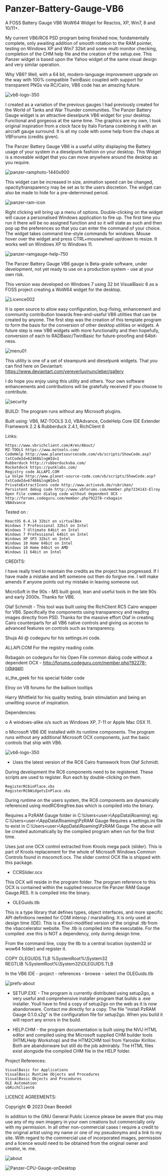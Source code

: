 # Panzer-Battery-Gauge-VB6
 
  A FOSS Battery Gauge VB6 WoW64 Widget for Reactos, XP, Win7, 8 and 10/11+.
 
 My current VB6/RC6 PSD program being finished now, fundamentally complete, only awaiting addition of smooth rotation to the RAM pointer, testing on Windows XP and Win7 32bit and some multi monitor checking, completion of the CHM help file and the creation of the setup.exe. This Panzer widget is based upon the Yahoo widget of the same visual design and very similar operation.

 Why VB6? Well, with a 64 bit, modern-language improvement upgrade on the way with 100% compatible TwinBasic coupled with support for transparent PNGs via RC/Cairo, VB6 code has an amazing future.

![vb6-logo-350](https://github.com/yereverluvinunclebert/Panzer-RAM-Gauge-VB6/assets/2788342/2f60380d-29f5-4737-8392-e7d747c61f25)

 I created as a variation of the previous gauges I had previously created for the World of Tanks and War Thunder 
 communities. The Panzer Battery Gauge widget is an attractive dieselpunk VB6 widget for your desktop. 
 Functional and gorgeous at the same time. The graphics are my own, I took original inspiration from a clock face by Italo Fortana combining it with an aircraft gauge surround. It is all my code with some help from the chaps at VBForums (credits given). 
  
The Panzer Battery Gauge VB6  is a useful utility displaying the Battery usage of your system in a dieselpunk fashion on your desktop. This Widget is a moveable widget that you can move anywhere around the desktop as you require.
 
![panzer-ramphoto-1440x900](https://github.com/yereverluvinunclebert/Panzer-RAM-Gauge-VB6/assets/2788342/325c427a-2149-4f92-aeb9-51b9f937cd4c)

 This widget can be increased in size, animation speed can be changed, 
 opacity/transparency may be set as to the users discretion. The widget can 
 also be made to hide for a pre-determined period.
 
![panzer-ram-icon](https://github.com/yereverluvinunclebert/Panzer-RAM-Gauge-VB6/assets/2788342/99ff7e97-d6e4-4696-93cc-e1342560465e)

 Right clicking will bring up a menu of options. Double-clicking on the widget will cause a personalised Windows application to 
 fire up. The first time you run it there will be no assigned function and so it 
 will state as such and then pop up the preferences so that you can enter the 
 command of your choice. The widget takes command line-style commands for 
 windows. Mouse hover over the widget and press CTRL+mousewheel up/down to resize. It works well on Windows XP 
 to Windows 11.
 
 ![panzer-ramgauge-help-750](https://github.com/yereverluvinunclebert/Panzer-Battery-Gauge-VB6/assets/2788342/4ac57fec-58ed-493d-ba1a-eaab078ef828)

 The Panzer Battery Gauge VB6 gauge is Beta-grade software, under development, not yet 
 ready to use on a production system - use at your own risk.

 This version was developed on Windows 7 using 32 bit VisualBasic 6 as a FOSS 
 project creating a WoW64 widget for the desktop. 
 
![Licence002](https://github.com/yereverluvinunclebert/Panzer-RAM-Gauge-VB6/assets/2788342/09dd88fd-0bff-4115-8fda-9b3e6b6852f5)

 It is open source to allow easy configuration, bug-fixing, enhancement and 
 community contribution towards free-and-useful VB6 utilities that can be created
 by anyone. The first step was the creation of this template program to form the 
 basis for the conversion of other desktop utilities or widgets. A future step 
 is new VB6 widgets with more functionality and then hopefully, conversion of 
 each to RADBasic/TwinBasic for future-proofing and 64bit-ness. 
 
![menu01](https://github.com/yereverluvinunclebert/Panzer-RAM-Gauge-VB6/assets/2788342/ee727437-e6e4-4b91-8c0d-90e7e43352b4)

 This utility is one of a set of steampunk and dieselpunk widgets. That you can 
 find here on Deviantart: https://www.deviantart.com/yereverluvinuncleber/gallery
 
 I do hope you enjoy using this utility and others. Your own software 
 enhancements and contributions will be gratefully received if you choose to 
 contribute.

![security](https://github.com/yereverluvinunclebert/Panzer-RAM-Gauge-VB6/assets/2788342/2fdc4671-94e3-41ef-8885-997ae81978ce)

 BUILD: The program runs without any Microsoft plugins.
 
 Built using: VB6, MZ-TOOLS 3.0, VBAdvance, CodeHelp Core IDE Extender
 Framework 2.2 & Rubberduck 2.4.1, RichClient 6
 
 Links:
 
	https://www.vbrichclient.com/#/en/About/
	MZ-TOOLS https://www.mztools.com/  
	CodeHelp http://www.planetsourcecode.com/vb/scripts/ShowCode.asp?txtCodeId=62468&lngWId=1  
	Rubberduck http://rubberduckvba.com/  
	Rocketdock https://punklabs.com/  
	Registry code ALLAPI.COM  
	La Volpe http://www.planet-source-code.com/vb/scripts/ShowCode.asp?txtCodeId=67466&lngWId=1  
	PrivateExtractIcons code http://www.activevb.de/rubriken/  
	Persistent debug code http://www.vbforums.com/member.php?234143-Elroy  
	Open File common dialog code without dependent OCX - http://forums.codeguru.com/member.php?92278-rxbagain  
	VBAdvance  
 
 
 Tested on :
 
	ReactOS 0.4.14 32bit on virtualBox    
	Windows 7 Professional 32bit on Intel    
	Windows 7 Ultimate 64bit on Intel    
	Windows 7 Professional 64bit on Intel    
	Windows XP SP3 32bit on Intel    
	Windows 10 Home 64bit on Intel    
	Windows 10 Home 64bit on AMD    
	Windows 11 64bit on Intel  
   
 CREDITS:
 
 I have really tried to maintain the credits as the project has progressed. If I 
 have made a mistake and left someone out then do forgive me. I will make amends 
 if anyone points out my mistake in leaving someone out.
 
 MicroSoft in the 90s - MS built good, lean and useful tools in the late 90s and 
 early 2000s. Thanks for VB6.
 
 Olaf Schmidt - This tool was built using the RichClient RC5 Cairo wrapper for 
 VB6. Specifically the components using transparency and reading images directly 
 from PSD. Thanks for the massive effort Olaf in creating Cairo counterparts for 
 all VB6 native controls and giving us access to advanced features on controls 
 such as transparency.
 
 Shuja Ali @ codeguru for his settings.ini code.
 
 ALLAPI.COM        For the registry reading code.
 
 Rxbagain on codeguru for his Open File common dialog code without a dependent 
 OCX - http://forums.codeguru.com/member.php?92278-rxbagain
 
 si_the_geek       for his special folder code
 
 Elroy on VB forums for the balloon tooltips
 
 Harry Whitfield for his quality testing, brain stimulation and being an 
 unwitting source of inspiration. 
 
 Dependencies:
 
 o A windows-alike o/s such as Windows XP, 7-11 or Apple Mac OSX 11. 
 
 o Microsoft VB6 IDE installed with its runtime components. The program runs 
 without any additional Microsoft OCX components, just the basic controls that 
 ship with VB6.  
 
![vb6-logo-350](https://github.com/yereverluvinunclebert/Panzer-RAM-Gauge-VB6/assets/2788342/2479af5a-82bf-42ae-bdb1-28c22160f93c)
 
 * Uses the latest version of the RC6 Cairo framework from Olaf Schmidt.
 
 During development the RC6 components need to be registered. These scripts are 
 used to register. Run each by double-clicking on them.
 
	RegisterRC6inPlace.vbs
	RegisterRC6WidgetsInPlace.vbs
 
 During runtime on the users system, the RC6 components are dynamically 
 referenced using modRC6regfree.bas which is compiled into the binary.	
 
 
 Requires a PzRAM Gauge folder in C:\Users\<user>\AppData\Roaming\ 
 eg: C:\Users\<user>\AppData\Roaming\PzRAM Gauge
 Requires a settings.ini file to exist in C:\Users\<user>\AppData\Roaming\PzRAM Gauge
 The above will be created automatically by the compiled program when run for the 
 first time.
 
 Uses just one OCX control extracted from Krools mega pack (slider). This is part 
 of Krools replacement for the whole of Microsoft Windows Common Controls found 
 in mscomctl.ocx. The slider control OCX file is shipped with this package.
 
 * CCRSlider.ocx
 
 This OCX will reside in the program folder. The program reference to this OCX is 
 contained within the supplied resource file Panzer RAM Gauge Gauge.RES. It is 
 compiled into the binary.
 
 * OLEGuids.tlb
 
 This is a type library that defines types, object interfaces, and more specific 
 API definitions needed for COM interop / marshalling. It is only used at design 
 time (IDE). This is a Krool-modified version of the original .tlb from the 
 vbaccelerator website. The .tlb is compiled into the executable.
 For the compiled .exe this is NOT a dependency, only during design time.
 
 From the command line, copy the tlb to a central location (system32 or wow64 
 folder) and register it.
 
 COPY OLEGUIDS.TLB %SystemRoot%\System32\
 REGTLIB %SystemRoot%\System32\OLEGUIDS.TLB
 
 In the VB6 IDE - project - references - browse - select the OLEGuids.tlb
 
![prefs-about](https://github.com/yereverluvinunclebert/Panzer-RAM-Gauge-VB6/assets/2788342/b2063169-44ad-4fd1-960f-53bed0c030e6)


 * SETUP.EXE - The program is currently distributed using setup2go, a very useful 
 and comprehensive installer program that builds a .exe installer. Youll have to 
 find a copy of setup2go on the web as it is now abandonware. Contact me
 directly for a copy. The file "install PzRAM Gauge 0.1.0.s2g" is the configuration 
 file for setup2go. When you build it will report any errors in the build.
 
 * HELP.CHM - the program documentation is built using the NVU HTML editor and 
 compiled using the Microsoft supplied CHM builder tools (HTMLHelp Workshop) and 
 the HTM2CHM tool from Yaroslav Kirillov. Both are abandonware but still do
 the job admirably. The HTML files exist alongside the compiled CHM file in the 
 HELP folder.
 
  Project References:

	VisualBasic for Applications  
	VisualBasic Runtime Objects and Procedures  
	VisualBasic Objects and Procedures  
	OLE Automation  
	vbRichClient6  
 
 
 LICENCE AGREEMENTS:
 
 Copyright © 2023 Dean Beedell
 
 In addition to the GNU General Public Licence please be aware that you may use 
 any of my own imagery in your own creations but commercially only with my 
 permission. In all other non-commercial cases I require a credit to the 
 original artist using my name or one of my pseudonyms and a link to my site. 
 With regard to the commercial use of incorporated images, permission and a 
 licence would need to be obtained from the original owner and creator, ie. me.
 
![about](https://github.com/yereverluvinunclebert/Panzer-RAM-Gauge-VB6/assets/2788342/00641064-f0ae-435c-ac64-24e6a30290bc)

![Panzer-CPU-Gauge-onDesktop](https://github.com/yereverluvinunclebert/Panzer-RAM-Gauge-VB6/assets/2788342/6dc97b14-9954-4f8c-a775-5657b2aeec85)





 
